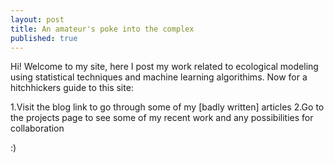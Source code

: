 ```yaml
---
layout: post
title: An amateur's poke into the complex
published: true
---
```

Hi! Welcome to my site, here I post my work related to ecological modeling using statistical techniques and machine learning algorithims. Now for a hitchhickers guide to this site:

1.Visit the blog link to go through some of my [badly written] articles
2.Go to the projects page to see some of my recent work and any possibilities for collaboration


:)

